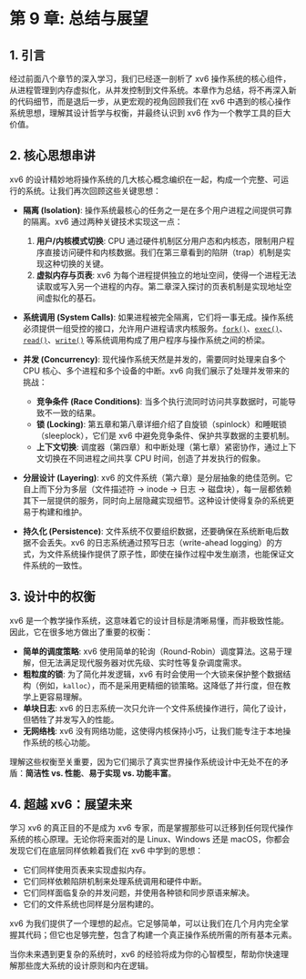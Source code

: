 # 第 9 章: 总结与展望

## 1. 引言

经过前面八个章节的深入学习，我们已经逐一剖析了 xv6 操作系统的核心组件，从进程管理到内存虚拟化，从并发控制到文件系统。本章作为总结，将不再深入新的代码细节，而是退后一步，从更宏观的视角回顾我们在 xv6 中遇到的核心操作系统思想，理解其设计哲学与权衡，并最终认识到 xv6 作为一个教学工具的巨大价值。

## 2. 核心思想串讲

xv6 的设计精妙地将操作系统的几大核心概念编织在一起，构成一个完整、可运行的系统。让我们再次回顾这些关键思想：

*   **隔离 (Isolation)**: 操作系统最核心的任务之一是在多个用户进程之间提供可靠的隔离。xv6 通过两种关键技术实现这一点：
    1.  **用户/内核模式切换**: CPU 通过硬件机制区分用户态和内核态，限制用户程序直接访问硬件和内核数据。我们在第三章看到的陷阱（trap）机制是实现这种切换的关键。
    2.  **虚拟内存与页表**: xv6 为每个进程提供独立的地址空间，使得一个进程无法读取或写入另一个进程的内存。第二章深入探讨的页表机制是实现地址空间虚拟化的基石。

*   **系统调用 (System Calls)**: 如果进程被完全隔离，它们将一事无成。操作系统必须提供一组受控的接口，允许用户进程请求内核服务。[`fork()`](source/xv6-riscv/user/forktest.c)、[`exec()`](source/xv6-riscv/kernel/exec.c:9)、[`read()`](source/xv6-riscv/kernel/sysfile.c:28)、[`write()`](source/xv6-riscv/kernel/sysfile.c:43) 等系统调用构成了用户程序与操作系统之间的桥梁。

*   **并发 (Concurrency)**: 现代操作系统天然是并发的，需要同时处理来自多个 CPU 核心、多个进程和多个设备的中断。xv6 向我们展示了处理并发带来的挑战：
    *   **竞争条件 (Race Conditions)**: 当多个执行流同时访问共享数据时，可能导致不一致的结果。
    *   **锁 (Locking)**: 第五章和第八章详细介绍了自旋锁（spinlock）和睡眠锁（sleeplock），它们是 xv6 中避免竞争条件、保护共享数据的主要机制。
    *   **上下文切换**: 调度器（第四章）和中断处理（第七章）紧密协作，通过上下文切换在不同进程之间共享 CPU 时间，创造了并发执行的假象。

*   **分层设计 (Layering)**: xv6 的文件系统（第六章）是分层抽象的绝佳范例。它自上而下分为多层（文件描述符 -> inode -> 日志 -> 磁盘块），每一层都依赖其下一层提供的服务，同时向上层隐藏实现细节。这种设计使得复杂的系统更易于构建和维护。

*   **持久化 (Persistence)**: 文件系统不仅要组织数据，还要确保在系统断电后数据不会丢失。xv6 的日志系统通过预写日志（write-ahead logging）的方式，为文件系统操作提供了原子性，即使在操作过程中发生崩溃，也能保证文件系统的一致性。

## 3. 设计中的权衡

xv6 是一个教学操作系统，这意味着它的设计目标是清晰易懂，而非极致性能。因此，它在很多地方做出了重要的权衡：

*   **简单的调度策略**: xv6 使用简单的轮询（Round-Robin）调度算法。这易于理解，但无法满足现代服务器对优先级、实时性等复杂调度需求。
*   **粗粒度的锁**: 为了简化并发逻辑，xv6 有时会使用一个大锁来保护整个数据结构（例如，`kalloc`），而不是采用更精细的锁策略。这降低了并行度，但在教学上更容易理解。
*   **单块日志**: xv6 的日志系统一次只允许一个文件系统操作进行，简化了设计，但牺牲了并发写入的性能。
*   **无网络栈**: xv6 没有网络功能，这使得内核保持小巧，让我们能专注于本地操作系统的核心功能。

理解这些权衡至关重要，因为它们揭示了真实世界操作系统设计中无处不在的矛盾：**简洁性 vs. 性能**、**易于实现 vs. 功能丰富**。

## 4. 超越 xv6：展望未来

学习 xv6 的真正目的不是成为 xv6 专家，而是掌握那些可以迁移到任何现代操作系统的核心原理。无论你将来面对的是 Linux、Windows 还是 macOS，你都会发现它们在底层同样依赖着我们在 xv6 中学到的思想：

*   它们同样使用页表来实现虚拟内存。
*   它们同样依赖陷阱机制来处理系统调用和硬件中断。
*   它们同样面临复杂的并发问题，并使用各种锁和同步原语来解决。
*   它们的文件系统也同样是分层构建的。

xv6 为我们提供了一个理想的起点。它足够简单，可以让我们在几个月内完全掌握其代码；但它也足够完整，包含了构建一个真正操作系统所需的所有基本元素。

当你未来遇到更复杂的系统时，xv6 的经验将成为你的心智模型，帮助你快速理解那些庞大系统的设计原则和内在逻辑。
